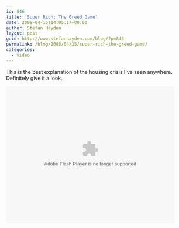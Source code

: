 ```yaml
---
id: 846
title: 'Super Rich: The Greed Game'
date: 2008-04-15T14:05:17+00:00
author: Stefan Hayden
layout: post
guid: http://www.stefanhayden.com/blog/?p=846
permalink: /blog/2008/04/15/super-rich-the-greed-game/
categories:
  - video
---
```

This is the best explanation of the housing crisis I've seen anywhere. Definitely give it a look.

<embed style="width:460px; height:374px;" id="VideoPlayback" type="application/x-shockwave-flash" src="http://video.google.com/googleplayer.swf?docId=-4001834874264918973&hl=en" flashvars=""> </embed>